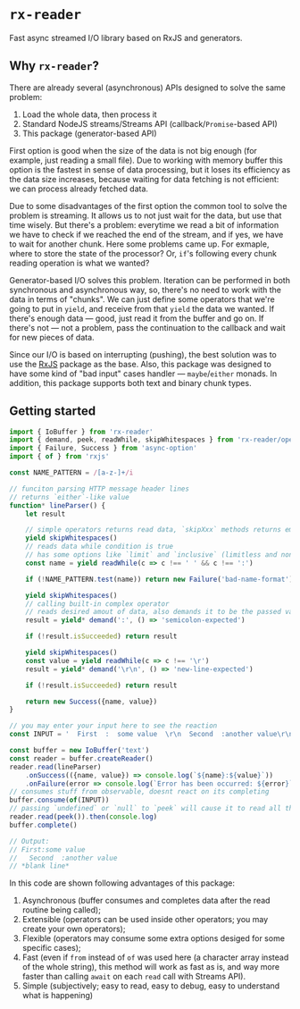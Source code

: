 # `rx-reader`

Fast async streamed I/O library based on RxJS and generators.

## Why `rx-reader`?

There are already several (asynchronous) APIs designed to solve the same problem:

1. Load the whole data, then process it
2. Standard NodeJS streams/Streams API (callback/`Promise`-based API)
3. This package (generator-based API)

First option is good when the size of the data is not big enough (for example, just reading a small file). Due to working with memory buffer this option is the fastest in sense of data processing, but it loses its efficiency as the data size increases, because waiting for data fetching is not efficient: we can process already fetched data.

Due to some disadvantages of the first option the common tool to solve the problem is streaming. It allows us to not just wait for the data, but use that time wisely. But there's a problem: everytime we read a bit of information we have to check if we reached the end of the stream, and if yes, we have to wait for another chunk. Here some problems came up. For exmaple, where to store the state of the processor? Or, `if`'s following every chunk reading operation is what we wanted?

Generator-based I/O solves this problem. Iteration can be performed in both synchronous and asynchronous way, so, there's no need to work with the data in terms of "chunks". We can just define some operators that we're going to put in `yield`, and receive from that `yield` the data we wanted. If there's enough data — good, just read it from the buffer and go on. If there's not — not a problem, pass the continuation to the callback and wait for new pieces of data.

Since our I/O is based on interrupting (pushing), the best solution was to use the [RxJS](https://npmjs.com/rxjs) package as the base. Also, this package was designed to have some kind of "bad input" cases handler — `maybe`/`either` monads. In addition, this package supports both text and binary chunk types.

## Getting started

```javascript
import { IoBuffer } from 'rx-reader'
import { demand, peek, readWhile, skipWhitespaces } from 'rx-reader/operators'
import { Failure, Success } from 'async-option'
import { of } from 'rxjs'

const NAME_PATTERN = /[a-z-]+/i

// funciton parsing HTTP message header lines
// returns `either`-like value
function* lineParser() {
    let result

    // simple operators returns read data, `skipXxx` methods returns empty chunks
    yield skipWhitespaces()
    // reads data while condition is true
    // has some options like `limit` and `inclusive` (limitless and non-inclusive by default)
    const name = yield readWhile(c => c !== ' ' && c !== ':')

    if (!NAME_PATTERN.test(name)) return new Failure('bad-name-format')

    yield skipWhitespaces()
    // calling built-in complex operator
    // reads desired amout of data, also demands it to be the passed value
    result = yield* demand(':', () => 'semicolon-expected')

    if (!result.isSucceeded) return result

    yield skipWhitespaces()
    const value = yield readWhile(c => c !== '\r')
    result = yield* demand('\r\n', () => 'new-line-expected')

    if (!result.isSucceeded) return result

    return new Success({name, value})
}

// you may enter your input here to see the reaction
const INPUT = '  First  :  some value  \r\n  Second  :another value\r\n'

const buffer = new IoBuffer('text')
const reader = buffer.createReader()
reader.read(lineParser)
    .onSuccess(({name, value}) => console.log(`${name}:${value}`))
    .onFailure(error => console.log(`Error has been occurred: ${error}`))
// consumes stuff from observable, doesnt react on its completing
buffer.consume(of(INPUT))
// passing `undefined` or `null` to `peek` will cause it to read all the data until the buffer is marked as completed
reader.read(peek()).then(console.log)
buffer.complete()

// Output:
// First:some value
//   Second  :another value
// *blank line*
```

In this code are shown following advantages of this package:

1. Asynchronous (buffer consumes and completes data after the read routine being called);
2. Extensible (operators can be used inside other operators; you may create your own operators);
3. Flexible (operators may consume some extra options desiged for some specific cases);
4. Fast (even if `from` instead of `of` was used here (a character array instead of the whole string), this method will work as fast as is, and way more faster than calling `await` on each `read` call with Streams API).
5. Simple (subjectively; easy to read, easy to debug, easy to understand what is happening)
